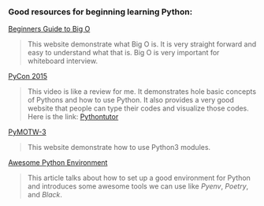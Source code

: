 ### Good resources for beginning learning Python:

[Beginners Guide to Big O](https://rob-bell.net/2009/06/a-beginners-guide-to-big-o-notation)
> This website demonstrate what Big O is. It is very straight forward and easy to understand what that is. Big O is very important for whiteboard interview.

[PyCon 2015](https://www.youtube.com/watch?v=_AEJHKGk9ns)

>This video is like a review for me. It demonstrates hole basic concepts of Pythons and how to use Python. 
>It also provides a very good website that people can type their codes and visualize those codes.
> Here is the link: [Pythontutor](https://pythontutor.com/)

[PyMOTW-3](https://pymotw.com/3/index.html)
>This website demonstrate how to use Python3 modules. 

[Awesome Python Environment](https://towardsdatascience.com/how-to-setup-an-awesome-python-environment-for-data-science-or-anything-else-35d358cc95d5)
>This article talks about how to set up a good environment for Python and introduces some awesome tools we can use like *Pyenv*, *Poetry*, and *Black*.
